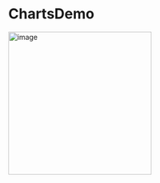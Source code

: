 # ChartsDemo

<img width="286" alt="image" src="https://user-images.githubusercontent.com/3993516/173272243-613dd228-50d7-4867-835e-34ba9ac33d8c.png">
